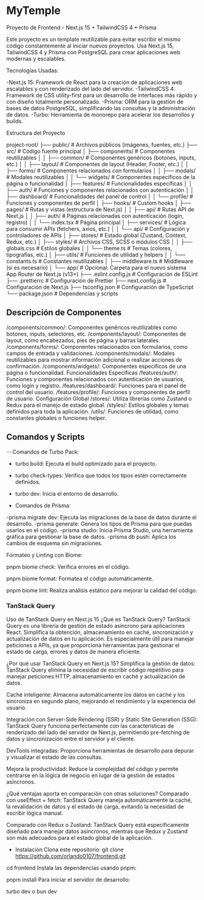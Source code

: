 # MyTemple

Proyecto de Frontend - Next.js 15 + TailwindCSS 4 + Prisma

Este proyecto es un template reutilizable para evitar escribir el mismo código constantemente al iniciar nuevos proyectos. Usa Next.js 15, TailwindCSS 4 y Prisma con PostgreSQL para crear aplicaciones web modernas y escalables.

Tecnologías Usadas:

-Next.js 15: Framework de React para la creación de aplicaciones web escalables y con renderizado del lado del servidor.
-TailwindCSS 4: Framework de CSS utility-first para un desarrollo de interfaces más rápido y con diseño totalmente personalizado.
-Prisma: ORM para la gestión de bases de datos PostgreSQL, simplificando las consultas y la administración de datos.
-Turbo: Herramienta de monorepo para acelerar los desarrollos y builds.

Estructura del Proyecto

project-root/
├── public/                     # Archivos públicos (imágenes, fuentes, etc.)
├── src/                        # Código fuente principal
│   ├── components/             # Componentes reutilizables
│   │   ├── common/             # Componentes genéricos (botones, inputs, etc.)
│   │   ├── layout/             # Componentes de layout (Header, Footer, etc.)
│   │   ├── forms/              # Componentes relacionados con formularios
│   │   ├── modals/             # Modales reutilizables
│   │   └── widgets/            # Componentes específicos de la página o funcionalidad
│   ├── features/               # Funcionalidades específicas
│   │   ├── auth/               # Funciones y componentes relacionados con autenticación
│   │   ├── dashboard/          # Funcionalidades del panel de control
│   │   └── profile/            # Funciones y componentes de perfil
│   ├── hooks/                  # Custom hooks
│   ├── pages/                  # Rutas y vistas (estructura de Next.js)
│   │   ├── api/                # Rutas API de Next.js
│   │   ├── auth/               # Páginas relacionadas con autenticación (login, registro)
│   │   └── index.tsx           # Página principal
│   ├── services/               # Lógica para consumir APIs (fetchers, axios, etc.)
│   │   └── api/                # Configuración y controladores de APIs
│   ├── stores/                 # Estado global (Zustand, Context, Redux, etc.)
│   ├── styles/                 # Archivos CSS, SCSS o módulos CSS
│   │   ├── globals.css         # Estilos globales
│   │   └── theme.ts            # Temas (colores, tipografías, etc.)
│   ├── utils/                  # Funciones de utilidad y helpers
│   │   └── constants.ts        # Constantes reutilizables
│   ├── middleware.ts           # Middleware (si es necesario)
│   └── app/                    # Opcional: Carpeta para el nuevo sistema App Router de Next.js (v13+)
├── .eslint.config.js           # Configuración de ESLint
├── .prettierrc                 # Configuración de Prettier
├── next.config.js              # Configuración de Next.js
├── tsconfig.json               # Configuración de TypeScript
└── package.json                # Dependencias y scripts

## Descripción de Componentes

/components/common/: Componentes genéricos reutilizables como botones, inputs, selectores, etc.
/components/layout/: Componentes de layout, como encabezados, pies de página y barras laterales.
/components/forms/: Componentes relacionados con formularios, como campos de entrada y validaciones.
/components/modals/: Modales reutilizables para mostrar información adicional o realizar acciones de confirmación.
/components/widgets/: Componentes específicos de una página o funcionalidad.
Funcionalidades Específicas
/features/auth/: Funciones y componentes relacionados con autenticación de usuarios, como login y registro.
/features/dashboard/: Funciones para el panel de control del usuario.
/features/profile/: Funciones y componentes de perfil de usuario.
Configuración Global
/stores/: Utiliza librerías como Zustand o Redux para el manejo de estado global.
/styles/: Estilos globales y temas definidos para toda la aplicación.
/utils/: Funciones de utilidad, como constantes globales o funciones helper.

## Comandos y Scripts

··· Comandos de Turbo Pack:

* turbo build: Ejecuta el build optimizado para el proyecto.
* turbo check-types: Verifica que todos los tipos estén correctamente definidos.
* turbo dev: Inicia el entorno de desarrollo.

* Comandos de Prisma:

-prisma migrate dev: Ejecuta las migraciones de la base de datos durante el desarrollo.
-prisma generate: Genera los tipos de Prisma para que puedas usarlos en el código.
-prisma studio: Inicia Prisma Studio, una herramienta gráfica para gestionar la base de datos.
-prisma db push: Aplica los cambios de esquema sin migraciones.

Formateo y Linting con Biome:

pnpm biome check: Verifica errores en el código.

pnpm biome format: Formatea el código automáticamente.

pnpm biome lint: Realiza análisis estático para mejorar la calidad del código.

### TanStack Query

Uso de TanStack Query en Next.js 15
¿Qué es TanStack Query?
TanStack Query es una librería de gestión de estado asíncrono para aplicaciones React. Simplifica la obtención, almacenamiento en caché, sincronización y actualización de datos en tu aplicación. Es especialmente útil para manejar peticiones a APIs, ya que proporciona herramientas para gestionar el estado de carga, errores y datos de manera eficiente.

¿Por qué usar TanStack Query en Next.js 15?
Simplifica la gestión de datos: TanStack Query elimina la necesidad de escribir código repetitivo para manejar peticiones HTTP, almacenamiento en caché y actualización de datos.

Caché inteligente: Almacena automáticamente los datos en caché y los sincroniza en segundo plano, mejorando el rendimiento y la experiencia del usuario.

Integración con Server-Side Rendering (SSR) y Static Site Generation (SSG): TanStack Query funciona perfectamente con las características de renderizado del lado del servidor de Next.js, permitiendo pre-fetching de datos y sincronización entre el servidor y el cliente.

DevTools integradas: Proporciona herramientas de desarrollo para depurar y visualizar el estado de las consultas.

Mejora la productividad: Reduce la complejidad del código y permite centrarse en la lógica de negocio en lugar de la gestión de estados asíncronos.

¿Qué ventajas aporta en comparación con otras soluciones?
Comparado con useEffect + fetch: TanStack Query maneja automáticamente la caché, la revalidación de datos y el estado de carga, evitando la necesidad de escribir lógica manual.

Comparado con Redux o Zustand: TanStack Query está específicamente diseñado para manejar datos asíncronos, mientras que Redux y Zustand son más adecuados para el estado global de la aplicación.

* Instalación
Clona este repositorio:
git clone <https://github.com/orlando0107/frontend.git>

cd frontend
Instala las dependencias usando pnpm:

pnpm install
Para iniciar el servidor de desarrollo:

turbo dev
o
bun dev
